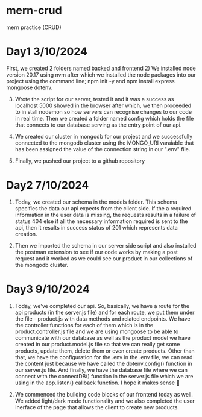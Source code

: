 # mern-crud
mern practice (CRUD)

# Day1 3/10/2024
First, we created 2 folders named backed and frontend
2) We installed node version 20.17 using nvm after which we installed the node packages into our project using the command line; npm init -y and npm install express mongoose dotenv.

3) Wrote the script for our server, tested it and it was a success as localhost 5000 showed in the browser after which, we then proceeded to in stall nodemon so how servers can recognise changes to our code in real time.
Then we created a folder named config which holds the file that connects to our database serving as the entry point of our api.

4) We created our cluster in mongodb for our project and we successfully connected to the mongodb cluster using the MONGO_URI varaiable that has been assigned the value of the connection string in our ".env" file.

5) Finally, we pushed our project to a github repository


# Day2 7/10/2024
1) Today, we created our schema in the models folder. This schema specifies the data our api expects from the client side. If the a required information in the user data is missing, the requests results in a failure of status 404 else if all the necessary information required is sent to the api, then it results in success status of 201 which represents data creation.

2) Then we imported the schema in our server side script and also installed the postman extension to see if our code works by making a post request and it worked as we could see our product in our collections of the mongodb cluster.


# Day3 9/10/2024
1) Today, we've completed our api. So, basically, we have a route for the api products (in the server.js file) and for each route, we put them under the file - product.js with data methods and related endpoints. We have the controller functions for each of them which is in the product.controller.js file and we are using mongoose to be able to communicate with our database as well as the product model we have created in our product.model.js file so that we can really get some products, update them, delete them or even create products. Other than that, we have the configuration for the .env in the .env file, we can read the content just because we have called the dotenv.config() function in our server.js file. And finally, we have the database file where we can connect with the connectDB() function in the server.js file which we are using in the app.listen() callback function. I hope it makes sense 🙂

2) We commenced the building code blocks of our frontend today as well. We added light/dark mode functionality and we also completed the user inerface of the page that allows the client to create new products.